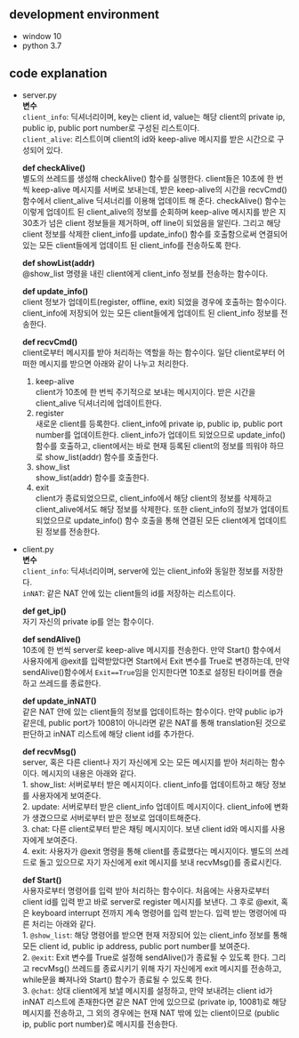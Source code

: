 ## development environment
* window 10
* python 3.7
   
## code explanation
* server.py   
     **변수**   
     `client_info`: 딕셔너리이며, key는 client id, value는 해당 client의 private ip, public ip, public port number로 구성된 리스트이다.   
     `client_alive`: 리스트이며 client의 id와 keep-alive 메시지를 받은 시간으로 구성되어 있다.   

     **def checkAlive()**   
     별도의 쓰레드를 생성해 checkAlive() 함수를 실행한다. client들은 10초에 한 번씩 keep-alive 메시지를 서버로 보내는데, 받은 keep-alive의 시간을 recvCmd() 함수에서 client_alive 딕셔너리를 이용해 업데이트 해 준다. checkAlive() 함수는 이렇게 업데이트 된 client_alive의 정보를 순회하며 keep-alive 메시지를 받은 지 30초가 넘은 client 정보들을 제거하며, off line이 되었음을 알린다. 그리고 해당 client 정보를 삭제한 client_info를 update_info() 함수를 호출함으로써 연결되어 있는 모든 client들에게 업데이트 된 client_info를 전송하도록 한다.   

     **def showList(addr)**   
     @show_list 명령을 내린 client에게 client_info 정보를 전송하는 함수이다.   

     **def update_info()**  
     client 정보가 업데이트(register, offline, exit) 되었을 경우에 호출하는 함수이다. client_info에 저장되어 있는 모든 client들에게 업데이트 된 client_info 정보를 전송한다.   

     **def recvCmd()**   
     client로부터 메시지를 받아 처리하는 역할을 하는 함수이다. 일단 client로부터 어떠한 메시지를 받으면 아래와 같이 나누고 처리한다.   
     1. keep-alive  
         client가 10초에 한 번씩 주기적으로 보내는 메시지이다. 받은 시간을 client_alive 딕셔너리에 업데이트한다.   
     2. register   
         새로운 client를 등록한다. client_info에 private ip, public ip, public port number를 업데이트한다. client_info가 업데이트 되었으므로 update_info() 함수를 호출하고, client에서는 바로 현재 등록된 client의 정보를 띄워야 하므로 show_list(addr) 함수를 호출한다.   
     3. show_list  
         show_list(addr) 함수를 호출한다.  
     4. exit  
         client가 종료되었으므로, client_info에서 해당 client의 정보를 삭제하고 client_alive에서도 해당 정보를 삭제한다. 또한 client_info의 정보가 업데이트 되었으므로 update_info() 함수 호출을 통해 연결된 모든 client에게 업데이트 된 정보를 전송한다.   

* client.py   
    **변수**   
    `client_info`: 딕셔너리이며, server에 있는 client_info와 동일한 정보를 저장한다.   
    `inNAT`: 같은 NAT 안에 있는 client들의 id를 저장하는 리스트이다.   
       
    **def get_ip()**   
    자기 자신의 private ip를 얻는 함수이다.   
       
    **def sendAlive()**   
    10초에 한 번씩 server로 keep-alive 메시지를 전송한다. 만약 Start() 함수에서 사용자에게 @exit를 입력받았다면 Start에서 Exit 변수를 True로 변경하는데, 만약 sendAlive()함수에서 `Exit==True`임을 인지한다면 10초로 설정된 타이머를 캔슬하고 쓰레드를 종료한다.
       
    **def update_inNAT()**   
    같은 NAT 안에 있는 client들의 정보를 업데이트하는 함수이다. 만약 public ip가 같은데, public port가 10081이 아니라면 같은 NAT를 통해 translation된 것으로 판단하고 inNAT 리스트에 해당 client id를 추가한다.   
       
    **def recvMsg()**   
    server, 혹은 다른 client나 자기 자신에게 오는 모든 메시지를 받아 처리하는 함수이다. 메시지의 내용은 아래와 같다.   
        1. show_list: 서버로부터 받은 메시지이다. client_info를 업데이트하고 해당 정보를 사용자에게 보여준다.   
        2. update: 서버로부터 받은 client_info 업데이트 메시지이다. client_info에 변화가 생겼으므로 서버로부터 받은 정보로 업데이트해준다.   
        3. chat: 다른 client로부터 받은 채팅 메시지이다. 보낸 client id와 메시지를 사용자에게 보여준다.   
        4. exit: 사용자가 @exit 명령을 통해 client를 종료했다는 메시지이다. 별도의 쓰레드로 돌고 있으므로 자기 자신에게 exit 메시지를 보내 recvMsg()를 종료시킨다.   
       
    **def Start()**   
    사용자로부터 명령어를 입력 받아 처리하는 함수이다. 처음에는 사용자로부터 client id를 입력 받고 바로 server로 register 메시지를 보낸다. 그 후로 @exit, 혹은 keyboard interrupt 전까지 계속 명령어를 입력 받는다. 입력 받는 명령어에 따른 처리는 아래와 같다.   
        1. `@show_list`: 해당 명령어를 받으면 현재 저장되어 있는 client_info 정보를 통해 모든 client id, public ip address, public port number를 보여준다.   
        2. `@exit`: Exit 변수를 True로 설정해 sendAlive()가 종료될 수 있도록 한다. 그리고 recvMsg() 쓰레드를 종료시키기 위해 자기 자신에게 exit 메시지를 전송하고, while문을 빠져나와 Start() 함수가 종료될 수 있도록 한다.   
        3. `@chat`: 상대 client에게 보낼 메시지를 설정하고, 만약 보내려는 client id가 inNAT 리스트에 존재한다면 같은 NAT 안에 있으므로 (private ip, 10081)로 해당 메시지를 전송하고, 그 외의 경우에는 현재 NAT 밖에 있는 client이므로 (public ip, public port number)로 메시지를 전송한다.   
        
   
